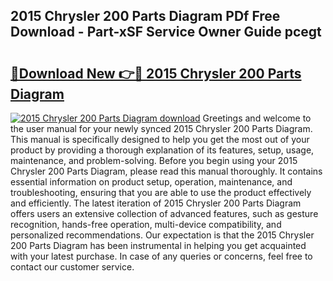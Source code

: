 ## 2015 Chrysler 200 Parts Diagram PDf Free Download - Part-xSF Service Owner Guide pcegt

# <h2><a href="http://dfl4bx.blite.top/?on=2015+Chrysler+200+Parts+Diagram">🔗Download New 👉🔴 2015 Chrysler 200 Parts Diagram</a></h2>

[![2015 Chrysler 200 Parts Diagram download](https://i.imgur.com/lujVjoI.png)](http://dfl4bx.blite.top/?on=2015+Chrysler+200+Parts+Diagram)
Greetings and welcome to the user manual for your newly synced 2015 Chrysler 200 Parts Diagram. This manual is specifically designed to help you get the most out of your product by providing a thorough explanation of its features, setup, usage, maintenance, and problem-solving. Before you begin using your 2015 Chrysler 200 Parts Diagram, please read this manual thoroughly. It contains essential information on product setup, operation, maintenance, and troubleshooting, ensuring that you are able to use the product effectively and efficiently. The latest iteration of 2015 Chrysler 200 Parts Diagram offers users an extensive collection of advanced features, such as gesture recognition, hands-free operation, multi-device compatibility, and personalized recommendations. Our expectation is that the 2015 Chrysler 200 Parts Diagram has been instrumental in helping you get acquainted with your latest purchase. In case of any queries or concerns, feel free to contact our customer service.

